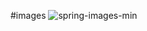 #images
![spring-images-min](https://github.com/mo7amed-ajwa/web_pro/assets/137262814/15f43227-8cb7-4511-8fca-4e0c0f1f8d79)
